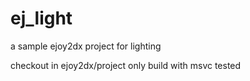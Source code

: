 # ej_light
a sample ejoy2dx project for lighting

checkout in ejoy2dx/project
only build with msvc tested
